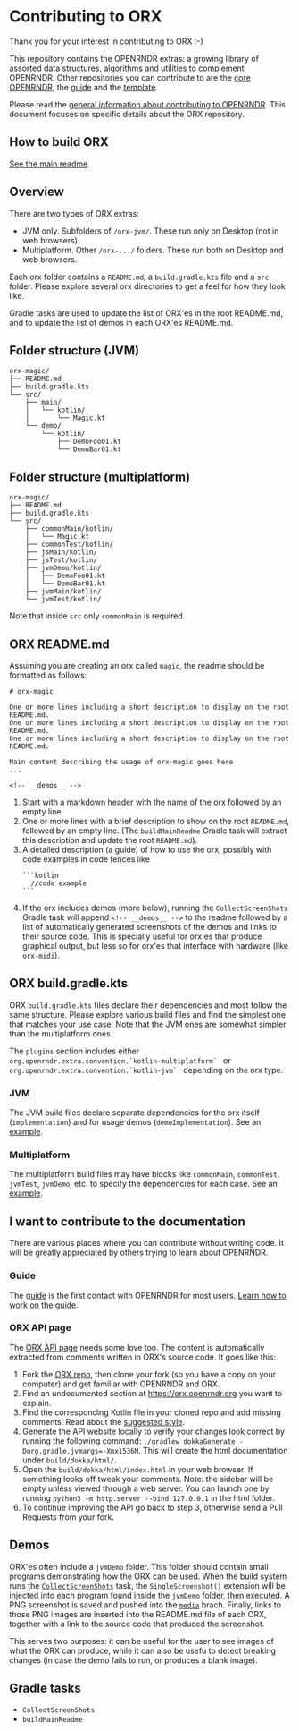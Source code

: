 # Contributing to ORX

Thank you for your interest in contributing to ORX :-)

This repository contains the OPENRNDR extras: a growing library of assorted data structures, algorithms and utilities to complement OPENRNDR.
Other repositories you can contribute to are the [core OPENRNDR](https://github.com/openrndr/openrndr/), 
the [guide](https://github.com/openrndr/openrndr-guide/) and the [template](https://github.com/openrndr/openrndr-template/).

Please read the [general information about contributing to OPENRNDR](https://github.com/openrndr/openrndr/blob/master/CONTRIBUTING.md).
This document focuses on specific details about the ORX repository.

## How to build ORX

[See the main readme](https://github.com/openrndr/orx/tree/master?tab=readme-ov-file#publish-and-use-local-builds-of-the-library-in-your-applications).

## Overview

There are two types of ORX extras: 
- JVM only. Subfolders of `/orx-jvm/`. These run only on Desktop (not in web browsers).
- Multiplatform. Other `/orx-.../` folders. These run both on Desktop and web browsers.

Each orx folder contains a `README.md`, a `build.gradle.kts` file and a `src` folder. 
Please explore several orx directories to get a feel for how they look like.

Gradle tasks are used to update the list of ORX'es in the root README.md, 
and to update the list of demos in each ORX'es README.md.

## Folder structure (JVM)

```
orx-magic/
├── README.md
├── build.gradle.kts
└── src/
    ├── main/
    │   └── kotlin/
    │       └── Magic.kt
    └── demo/
        └── kotlin/
            ├── DemoFoo01.kt
            └── DemoBar01.kt
```

## Folder structure (multiplatform)

```
orx-magic/
├── README.md
├── build.gradle.kts
└── src/
    ├── commonMain/kotlin/
    │   └── Magic.kt
    ├── commonTest/kotlin/
    ├── jsMain/kotlin/
    ├── jsTest/kotlin/
    ├── jvmDemo/kotlin/
    │   ├── DemoFoo01.kt
    │   └── DemoBar01.kt
    ├── jvmMain/kotlin/
    └── jvmTest/kotlin/
```
Note that inside `src` only `commonMain` is required.


## ORX README.md

Assuming you are creating an orx called `magic`, the readme should be formatted as follows:

```
# orx-magic

One or more lines including a short description to display on the root README.md.
One or more lines including a short description to display on the root README.md.
One or more lines including a short description to display on the root README.md.

Main content describing the usage of orx-magic goes here
...

<!-- __demos__ -->
```

1. Start with a markdown header with the name of the orx followed by an empty line.
2. One or more lines with a brief description to show on the root `README.md`, followed by an empty line.
   (The `buildMainReadme` Gradle task will extract this description and update the root `README.md`).
3. A detailed description (a guide) of how to use the orx, possibly with code examples in code fences like
   ````
   ```kotlin
     //code example
   ```
   ````
4. If the orx includes demos (more below), running the `CollectScreenShots` Gradle task will append `<!-- __demos__ -->`
   to the readme followed by a list of automatically generated screenshots of the demos and links to their source code.
   This is specially useful for orx'es that produce graphical output, but less so for orx'es that interface
   with hardware (like `orx-midi`).


## ORX build.gradle.kts

ORX `build.gradle.kts` files declare their dependencies and most follow the same structure. 
Please explore various build files and find the simplest one that matches your use case. 
Note that the JVM ones are somewhat simpler than the multiplatform ones.

The `plugins` section includes either ``org.openrndr.extra.convention.`kotlin-multiplatform` `` or
``org.openrndr.extra.convention.`kotlin-jvm` `` depending on the orx type.

### JVM

The JVM build files declare separate dependencies for the orx itself (`implementation`) and for usage demos
(`demoImplementation`). 
See an [example](https://github.com/openrndr/orx/blob/master/orx-jvm/orx-dnk3/build.gradle.kts).

### Multiplatform

The multiplatform build files may have blocks like `commonMain`, `commonTest`, `jvmTest`, `jvmDemo`, etc. to specify the dependencies for each case. See an [example](https://github.com/openrndr/orx/blob/master/orx-color/build.gradle.kts).


## I want to contribute to the documentation

There are various places where you can contribute without writing code. It will be greatly
appreciated by others trying to learn about OPENRNDR.

### Guide

The [guide](https://guide.openrndr.org/) is the first contact with OPENRNDR for most users.
[Learn how to work on the guide](https://github.com/openrndr/openrndr-guide/blob/dev/contributing.md).

### ORX API page

The [ORX API page](https://orx.openrndr.org/) needs some love too. The content is automatically
extracted from comments written in ORX's source code. It goes like this:

1. Fork the [ORX repo](https://github.com/openrndr/orx/), then clone your fork (so you
   have a copy on your computer) and get familiar with OPENRNDR and ORX.
2. Find an undocumented section at https://orx.openrndr.org you want to explain.
3. Find the corresponding Kotlin file in your cloned repo and add missing comments. Read about
   the [suggested style](https://developers.google.com/style).
4. Generate the API website locally to verify your changes look correct by running the following
   command: `./gradlew dokkaGenerate -Dorg.gradle.jvmargs=-Xmx1536M`. This will create the
   html documentation under `build/dokka/html/`.
5. Open the `build/dokka/html/index.html` in your web browser. If something looks off
   tweak your comments. Note: the sidebar will be empty unless viewed through a web server.
   You can launch one by running `python3 -m http.server --bind 127.0.0.1` in the html folder.
7. To continue improving the API go back to step 3, otherwise send a Pull Requests from your fork.


## Demos

ORX'es often include a `jvmDemo` folder. This folder should contain small programs demonstrating
how the ORX can be used. When the build system runs the 
[`CollectScreenShots`](buildSrc/src/main/kotlin/CollectScreenShots.kt) task, 
the `SingleScreenshot()` extension will be injected into each program found inside the `jvmDemo`
folder, then executed. A PNG screenshot is saved and pushed into the [`media`](https://github.com/openrndr/orx/tree/media) brach. Finally, links to those PNG images are inserted into the README.md file of each ORX,
together with a link to the source code that produced the screenshot.

This serves two purposes: it can be useful for the user to see images of what the ORX can produce,
while it can also be usefu to detect breaking changes (in case the demo fails to run, or produces a
blank image).

## Gradle tasks

* `CollectScreenShots`
* `buildMainReadme`
